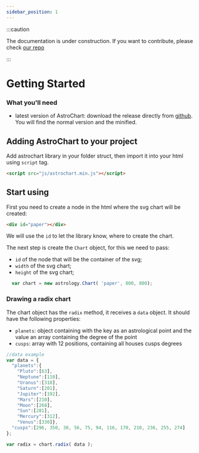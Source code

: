 ```yaml
---
sidebar_position: 1
---
```


:::caution

The documentation is under construction. If you want to contribute, please check [our repo](https://github.com/AstroDraw/astrodraw.github.io)

:::  

# Getting Started

### What you'll need

- latest version of AstroChart: download the release directly from [github](https://github.com/AstroDraw/AstroChart/releases). You will find the normal version and the minified.

## Adding AstroChart to your project

Add astrochart library in your folder struct, then import it into your html using `script` tag.

```html
<script src="js/astrochart.min.js"></script>
```


## Start using

First you need to create a node in the html where the svg chart will be created:

```html
<div id="paper"></div>
```

We will use the `id` to let the library know, where to create the chart.

The next step is create the `Chart` object, for this we need to pass:
 - `id` of the node that will be the container of the svg;
 - `width` of the svg chart;
 - `height` of the svg chart; 


```js
  var chart = new astrology.Chart( 'paper', 800, 800);
```

### Drawing a radix chart

The chart object has the `radix` method, it receives a `data` object. It should have the following properties:
 - `planets`: object containing with the key as an astrological point and the value an array containing the degree of the point
 - `cusps`: array with 12 positions, containing all houses cusps degrees 

```js
//data example
var data = {
  "planets":{
    "Pluto":[63], 
    "Neptune":[110], 
    "Uranus":[318], 
    "Saturn":[201], 
    "Jupiter":[192], 
    "Mars":[210], 
    "Moon":[268], 
    "Sun":[281],
    "Mercury":[312], 
    "Venus":[330]},
  "cusps":[296, 350, 30, 56, 75, 94, 116, 170, 210, 236, 255, 274]			
};

var radix = chart.radix( data );
```